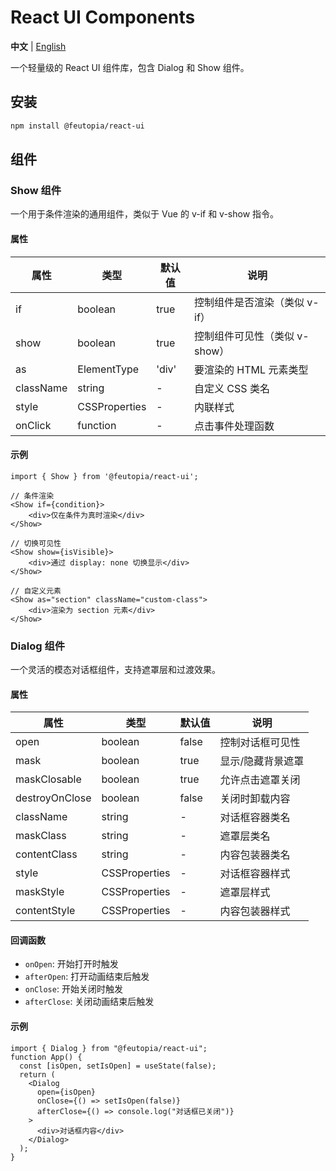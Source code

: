# React UI Components

**中文** | [English](./README.md)

一个轻量级的 React UI 组件库，包含 Dialog 和 Show 组件。

## 安装

```bash
npm install @feutopia/react-ui
```

## 组件

### Show 组件

一个用于条件渲染的通用组件，类似于 Vue 的 v-if 和 v-show 指令。

#### 属性

| 属性 | 类型 | 默认值 | 说明 |
|------|------|--------|------|
| if | boolean | true | 控制组件是否渲染（类似 v-if） |
| show | boolean | true | 控制组件可见性（类似 v-show） |
| as | ElementType | 'div' | 要渲染的 HTML 元素类型 |
| className | string | - | 自定义 CSS 类名 |
| style | CSSProperties | - | 内联样式 |
| onClick | function | - | 点击事件处理函数 |

#### 示例

```tsx
import { Show } from '@feutopia/react-ui';

// 条件渲染
<Show if={condition}>
	<div>仅在条件为真时渲染</div>
</Show>

// 切换可见性
<Show show={isVisible}>
	<div>通过 display: none 切换显示</div>
</Show>

// 自定义元素
<Show as="section" className="custom-class">
	<div>渲染为 section 元素</div>
</Show>
```

### Dialog 组件

一个灵活的模态对话框组件，支持遮罩层和过渡效果。

#### 属性

| 属性 | 类型 | 默认值 | 说明 |
|------|------|--------|------|
| open | boolean | false | 控制对话框可见性 |
| mask | boolean | true | 显示/隐藏背景遮罩 |
| maskClosable | boolean | true | 允许点击遮罩关闭 |
| destroyOnClose | boolean | false | 关闭时卸载内容 |
| className | string | - | 对话框容器类名 |
| maskClass | string | - | 遮罩层类名 |
| contentClass | string | - | 内容包装器类名 |
| style | CSSProperties | - | 对话框容器样式 |
| maskStyle | CSSProperties | - | 遮罩层样式 |
| contentStyle | CSSProperties | - | 内容包装器样式 |

#### 回调函数

- `onOpen`: 开始打开时触发
- `afterOpen`: 打开动画结束后触发
- `onClose`: 开始关闭时触发
- `afterClose`: 关闭动画结束后触发

#### 示例

```tsx
import { Dialog } from "@feutopia/react-ui";
function App() {
  const [isOpen, setIsOpen] = useState(false);
  return (
    <Dialog
      open={isOpen}
      onClose={() => setIsOpen(false)}
      afterClose={() => console.log("对话框已关闭")}
    >
      <div>对话框内容</div>
    </Dialog>
  );
}
```
